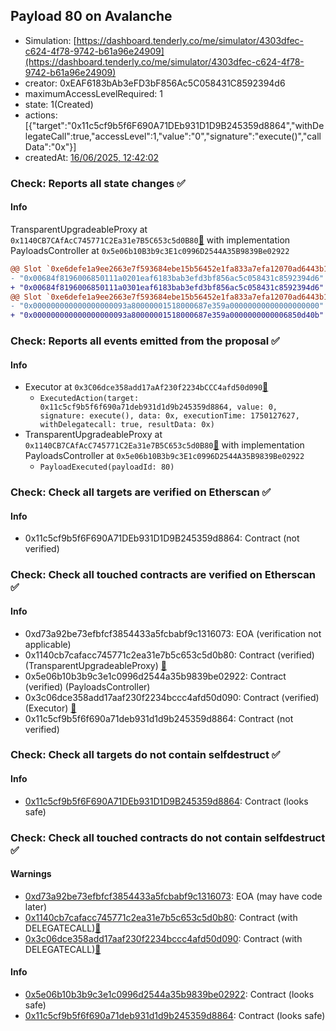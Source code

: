 ## Payload 80 on Avalanche

- Simulation: [https://dashboard.tenderly.co/me/simulator/4303dfec-c624-4f78-9742-b61a96e24909](https://dashboard.tenderly.co/me/simulator/4303dfec-c624-4f78-9742-b61a96e24909)
- creator: 0xEAF6183bAb3eFD3bF856Ac5C058431C8592394d6
- maximumAccessLevelRequired: 1
- state: 1(Created)
- actions: [{"target":"0x11c5cf9b5f6F690A71DEb931D1D9B245359d8864","withDelegateCall":true,"accessLevel":1,"value":"0","signature":"execute()","callData":"0x"}]
- createdAt: [16/06/2025, 12:42:02](https://snowscan.xyz/tx/0x4b2e439c28cc8aba87f66c88196307a6242061aa61ff81d581dc64af408a6f2c)

### Check: Reports all state changes :white_check_mark:

#### Info


TransparentUpgradeableProxy at `0x1140CB7CAfAcC745771C2Ea31e7B5C653c5d0B80`[:ghost:](https://github.com/bgd-labs/aave-address-book "GovernanceV3Avalanche.PAYLOADS_CONTROLLER") with implementation PayloadsController at `0x5e06b10B3b9c3E1c0996D2544A35B9839Be02922`
```diff
@@ Slot `0xe6defe1a9ee2663e7f593684ebe15b56452e1fa833a7efa12070ad6443b10819` @@
- "0x00684f8196006850111a0201eaf6183bab3efd3bf856ac5c058431c8592394d6"
+ "0x00684f8196006850111a0301eaf6183bab3efd3bf856ac5c058431c8592394d6"
@@ Slot `0xe6defe1a9ee2663e7f593684ebe15b56452e1fa833a7efa12070ad6443b1081a` @@
- "0x000000000000000000093a80000001518000687e359a00000000000000000000"
+ "0x000000000000000000093a80000001518000687e359a0000000000006850d40b"
```


### Check: Reports all events emitted from the proposal :white_check_mark:

#### Info

- Executor at `0x3C06dce358add17aAf230f2234bCCC4afd50d090`[:ghost:](https://github.com/bgd-labs/aave-address-book "AaveV2Avalanche.POOL_ADMIN, AaveV3Avalanche.ACL_ADMIN, GovernanceV3Avalanche.EXECUTOR_LVL_1")
  - `ExecutedAction(target: 0x11c5cf9b5f6f690a71deb931d1d9b245359d8864, value: 0, signature: execute(), data: 0x, executionTime: 1750127627, withDelegatecall: true, resultData: 0x)`
- TransparentUpgradeableProxy at `0x1140CB7CAfAcC745771C2Ea31e7B5C653c5d0B80`[:ghost:](https://github.com/bgd-labs/aave-address-book "GovernanceV3Avalanche.PAYLOADS_CONTROLLER") with implementation PayloadsController at `0x5e06b10B3b9c3E1c0996D2544A35B9839Be02922`
  - `PayloadExecuted(payloadId: 80)`

### Check: Check all targets are verified on Etherscan :white_check_mark:

#### Info

- 0x11c5cf9b5f6F690A71DEb931D1D9B245359d8864: Contract (not verified) 

### Check: Check all touched contracts are verified on Etherscan :white_check_mark:

#### Info

- 0xd73a92be73efbfcf3854433a5fcbabf9c1316073: EOA (verification not applicable)
- 0x1140cb7cafacc745771c2ea31e7b5c653c5d0b80: Contract (verified) (TransparentUpgradeableProxy) [:ghost:](https://github.com/bgd-labs/aave-address-book "GovernanceV3Avalanche.PAYLOADS_CONTROLLER")
- 0x5e06b10b3b9c3e1c0996d2544a35b9839be02922: Contract (verified) (PayloadsController) 
- 0x3c06dce358add17aaf230f2234bccc4afd50d090: Contract (verified) (Executor) [:ghost:](https://github.com/bgd-labs/aave-address-book "AaveV2Avalanche.POOL_ADMIN, AaveV3Avalanche.ACL_ADMIN, GovernanceV3Avalanche.EXECUTOR_LVL_1")
- 0x11c5cf9b5f6f690a71deb931d1d9b245359d8864: Contract (not verified) 

### Check: Check all targets do not contain selfdestruct :white_check_mark:

#### Info

- [0x11c5cf9b5f6F690A71DEb931D1D9B245359d8864](https://snowscan.xyz/address/0x11c5cf9b5f6F690A71DEb931D1D9B245359d8864): Contract (looks safe)

### Check: Check all touched contracts do not contain selfdestruct :white_check_mark:

#### Warnings

- [0xd73a92be73efbfcf3854433a5fcbabf9c1316073](https://snowscan.xyz/address/0xd73a92be73efbfcf3854433a5fcbabf9c1316073): EOA (may have code later)
- [0x1140cb7cafacc745771c2ea31e7b5c653c5d0b80](https://snowscan.xyz/address/0x1140cb7cafacc745771c2ea31e7b5c653c5d0b80): Contract (with DELEGATECALL)[:ghost:](https://github.com/bgd-labs/aave-address-book "GovernanceV3Avalanche.PAYLOADS_CONTROLLER")
- [0x3c06dce358add17aaf230f2234bccc4afd50d090](https://snowscan.xyz/address/0x3c06dce358add17aaf230f2234bccc4afd50d090): Contract (with DELEGATECALL)[:ghost:](https://github.com/bgd-labs/aave-address-book "AaveV2Avalanche.POOL_ADMIN, AaveV3Avalanche.ACL_ADMIN, GovernanceV3Avalanche.EXECUTOR_LVL_1")

#### Info

- [0x5e06b10b3b9c3e1c0996d2544a35b9839be02922](https://snowscan.xyz/address/0x5e06b10b3b9c3e1c0996d2544a35b9839be02922): Contract (looks safe)
- [0x11c5cf9b5f6f690a71deb931d1d9b245359d8864](https://snowscan.xyz/address/0x11c5cf9b5f6f690a71deb931d1d9b245359d8864): Contract (looks safe)


